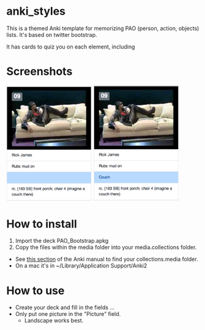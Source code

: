 # anki_styles
This is a themed Anki template for memorizing PAO (person, action, objects) lists.  It's based on twitter bootstrap.

It has cards to quiz you on each element, including

# Screenshots
<img src="screenshots/poa_1.png" width="223" /> <img src="screenshots/pao_2.png" width="224" />

# How to install
1. Import the deck PAO_Bootstrap.apkg
2. Copy the files within the media folder into your media.collections folder. 
  - See [this section](https://apps.ankiweb.net/docs/manual.html#files) of the Anki manual to find your collections.media folder.
  - On a mac it's in ~/Library/Application Support/Anki2
  
# How to use
* Create your deck and fill in the fields ...
* Only put one picture in the "Picture" field.  
  * Landscape works best.
